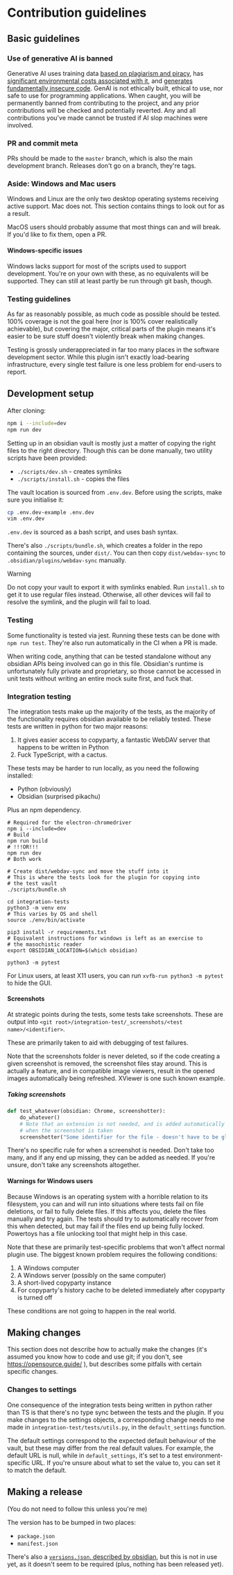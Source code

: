 # Contribution guidelines

## Basic guidelines

### Use of generative AI is banned

Generative AI uses training data [based on plagiarism and piracy](https://web.archive.org/web/20250000000000*/https://www.theatlantic.com/technology/archive/2025/03/libgen-meta-openai/682093/), has [significant environmental costs associated with it](https://doi.org/10.21428/e4baedd9.9070dfe7), and [generates fundamentally insecure code](https://doi.org/10.1007/s10664-024-10590-1). GenAI is not ethically built, ethical to use, nor safe to use for programming applications. When caught, you will be permanently banned from contributing to the project, and any prior contributions will be checked and potentially reverted. Any and all contributions you've made cannot be trusted if AI slop machines were involved.

### PR and commit meta

PRs should be made to the `master` branch, which is also the main development branch. Releases don't go on a branch, they're tags.

### Aside: Windows and Mac users

Windows and Linux are the only two desktop operating systems receiving active support. Mac does not. This  section contains things to look out for as a result.

MacOS users should probably assume that most things can and will break. If you'd like to fix them, open a PR.

#### Windows-specific issues

Windows lacks support for most of the scripts used to support development. You're on your own with these, as no equivalents will be supported. They can still at least partly be run through git bash, though.

### Testing guidelines

As far as reasonably possible, as much code as possible should be tested. 100% coverage is not the goal here (nor is 100% cover realistically achievable), but covering the major, critical parts of the plugin means it's easier to be sure stuff doesn't violently break when making changes.

Testing is grossly underappreciated in far too many places in the software development sector. While this plugin isn't exactly load-bearing infrastructure, every single test failure is one less problem for end-users to report.

## Development setup

After cloning:
```bash
npm i --include=dev
npm run dev
```

Setting up in an obsidian vault is mostly just a matter of copying the right files to the right directory. Though this can be done manually, two utility scripts have been provided:

* `./scripts/dev.sh` - creates symlinks
* `./scripts/install.sh` - copies the files

The vault location is sourced from `.env.dev`. Before using the scripts, make sure you initialise it:
```bash
cp .env.dev-example .env.dev 
vim .env.dev
```

`.env.dev` is sourced as a bash script, and uses bash syntax.

There's also `./scripts/bundle.sh`, which creates a folder in the repo containing the sources, under `dist/`. You can then copy `dist/webdav-sync` to `.obsidian/plugins/webdav-sync` manually.

> [!warning]
>
> Do not copy your vault to export it with symlinks enabled. Run `install.sh` to get it to use regular files instead. Otherwise, all other devices will fail to resolve  the symlink, and the plugin will fail to load.

### Testing

Some functionality is tested via jest. Running these tests can be done with `npm run test`. They're also run automatically in the CI when a PR is made.

When writing code, anything that can be  tested standalone without any obsidian APIs being involved can go in this file. Obsidian's runtime is unfortunately fully private and proprietary, so those cannot be accessed in unit tests without writing an entire mock suite first, and fuck that.

### Integration testing

The integration tests make up the majority of the tests, as the majority of the functionality requires obsidian available to be reliably tested. These tests are written in python for two major reasons:

1. It gives easier access to copyparty, a fantastic WebDAV server that happens to be written in Python
2. Fuck TypeScript, with a cactus. 

These tests may be harder to run locally, as you need the following installed:

* Python (obviously)
* Obsidian (surprised pikachu)

Plus an npm dependency.

```
# Required for the electron-chromedriver
npm i --include=dev
# Build
npm run build 
# !!!OR!!!
npm run dev
# Both work

# Create dist/webdav-sync and move the stuff into it
# This is where the tests look for the plugin for copying into
# the test vault
./scripts/bundle.sh

cd integration-tests
python3 -m venv env 
# This varies by OS and shell
source ./env/bin/activate

pip3 install -r requirements.txt
# Equivalent instructions for windows is left as an exercise to
# the masochistic reader
export OBSIDIAN_LOCATION=$(which obsidian)

python3 -m pytest
```
For Linux users, at least X11 users, you can run `xvfb-run python3 -m pytest` to hide the GUI.

#### Screenshots

At strategic points during the tests, some tests take screenshots. These are output into `<git root>/integration-test/_screenshots/<test name>/<identifier>`.

These are primarily taken to aid with debugging of test failures. 

Note that the screenshots folder is never deleted, so if the code creating a given screenshot is removed, the screenshot files stay around. This is actually a feature, and in compatible image viewers, result in the opened images automatically being refreshed. XViewer is one such known example. 

##### Taking screenshots

```python
def test_whatever(obsidian: Chrome, screenshotter):
    do_whatever()
    # Note that an extension is not needed, and is added automatically
    # when the screenshot is taken
    screenshotter("Some identifier for the file - doesn't have to be globally unique, only unique for the test")
```

There's no specific rule for when a screenshot is needed. Don't take too many, and if any end up missing, they can be added as needed. If you're unsure, don't take any screenshots altogether.

#### Warnings for Windows users

Because Windows is an operating system with a horrible relation to its filesystem, you can and will run into situations where tests fail on file deletions, or fail to fully delete files. If this affects you, delete the files manually and try again. The tests should try to automatically recover from this when detected, but may fail if the files end up being fully locked. Powertoys has a file unlocking tool that might help in this case.

Note that these are primarily test-specific problems that won't affect normal plugin use. The biggest known problem requires the following conditions:

1. A Windows computer
2. A Windows server (possibly on the same computer)
3. A short-lived copyparty instance
4. For copyparty's history cache to be deleted immediately after copyparty is turned off

These conditions are not going to happen in the real world.

## Making changes

This section does not describe how to actually make the changes (it's assumed you know how to code and use git; if you don't, see https://opensource.guide/ ), but describes some pitfalls with certain specific changes.

### Changes to settings

One consequence of the integration tests being written in python rather than TS is that there's no type sync between the tests and the plugin. If you make changes to the settings objects, a corresponding change needs to me made in `integration-test/tests/utils.py`, in the `default_settings` function.

The default settings correspond to the expected default behaviour of the vault, but these may differ from the real default values. For example, the default URL is null, while in `default_settings`, it's set to a test environment-specific URL. If you're unsure about what to set the value to, you can set it to match the default.

## Making a release

(You do not need to follow this unless you're me)

The version has to be bumped in two places:

* `package.json`
* `manifest.json`


There's also a [`versions.json`, described by obsidian](https://docs.obsidian.md/Reference/Versions), but this is not in use yet, as it doesn't seem to be required (plus, nothing has been released yet).


